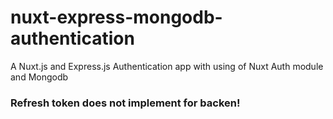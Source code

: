# nuxt-express-mongodb-authentication
A Nuxt.js and Express.js Authentication app with using of Nuxt Auth module and Mongodb

### Refresh token does not implement for backen!
